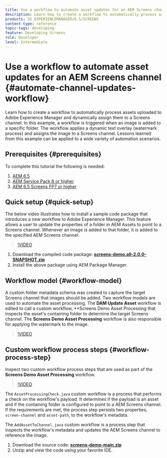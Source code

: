 ```yaml
---
title: Use a workflow to automate asset updates for an AEM Screens channel
description: Learn how to create a workflow to automatically process assets uploaded to Adobe Experience Manager and dynamically assign them to a Screens channel.
products: SG_EXPERIENCEMANAGER/6.5/SCREENS
content-type: reference
topic-tags: developing
feature: Developing Screens
role: Developer
level: Intermediate
---
```


# Use a workflow to automate asset updates for an AEM Screens channel {#automate-channel-updates-workflow}

Learn how to create a workflow to automatically process assets uploaded to Adobe Experience Manager and dynamically assign them to a Screens channel. In this example, a workflow is triggered when an image is added to a specific folder. The workflow applies a dynamic text overlay (watermark process) and assigns the image to a Screens channel. Lessons learned from this example can be applied to a wide variety of automation scenarios.

## Prerequisites {#prerequisites}

To complete this tutorial the following is needed:

1. [AEM 6.5](https://experienceleague.adobe.com/en/docs/experience-manager-65)
1. [AEM Service Pack 8 or higher](https://experienceleague.adobe.com/en/docs/experience-manager-65/content/release-notes/release-notes)
1. [AEM 6.5 Screens FP7 or higher](https://experienceleague.adobe.com/en/docs/experience-manager-screens/user-guide/release-notes/release-notes-fp-202103)

## Quick setup {#quick-setup}

The below video illustrates how to install a sample code package that introduces a new workflow to Adobe Experience Manager. This feature allows a user to update the properties of a folder in AEM Assets to point to a Screens channel. Whenever an image is added to that folder, it is added to the specified AEM Screens channel.

>[!VIDEO](https://video.tv.adobe.com/v/333174/?quality=12&learn=on)

1. Download the compiled code package: **[screens-demo.all-2.0.0-SNAPSHOT.zip](./assets/screens-demo.all-2.0.0-SNAPSHOT.zip)**
1. Install the above package using AEM Package Manager.

## Workflow model {#workflow-model}

A custom folder metadata schema was created to capture the target Screens channel that images should be added. Two workflow models are used to automate the asset processing. The **DAM Update Asset** workflow is edited to call a custom workflow, **Screens Demo Asset Processing that inspects the asset's containing folder to determine the target Screens channel. The **Screens Demo Asset Processing** workflow is also responsible for applying the watermark to the image.

>[!VIDEO](https://video.tv.adobe.com/v/333175/?quality=12&learn=on)

## Custom workflow process steps {#workflow-process-step}

Inspect two custom workflow process steps that are used as part of the **Screens Demo Asset Processing** workflow.

>[!VIDEO](https://video.tv.adobe.com/v/333179/?quality=12&learn=on)

The `AssetProcessingCheck.java` custom workflow is a process that performs a check on the workflow's payload. It determines if the payload is an asset and if the containing folder is configured to point to a AEM Screens channel. If the requirements are met, the process step persists two properties, `screen-channel` and `asset-path`, to the workflow's metadata.

The `AddAssetToChannel.java` custom workflow is a process step that inspects the workflow's metadata and updates the AEM Screens channel to reference the image.

1. Download the source code: **[screens-demo-main.zip](./assets/screens-demo-main.zip)**
1. Unzip and view the code using your favorite IDE.
